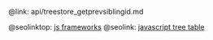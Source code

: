 @link: api/treestore_getprevsiblingid.md

@seolinktop: [js frameworks](https://webix.com)
@seolink: [javascript tree table](https://webix.com/widget/treetable/)